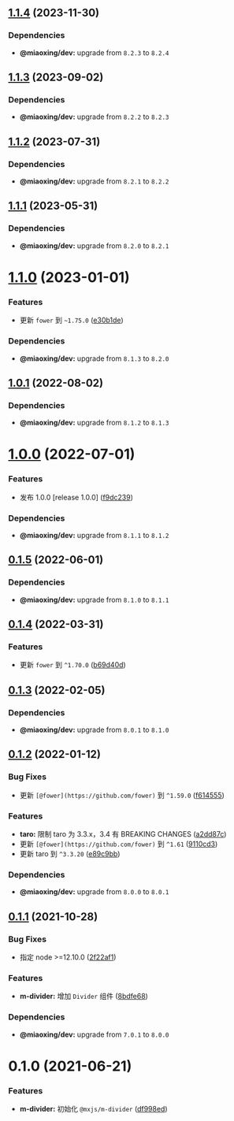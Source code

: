## [1.1.4](https://github.com/miaoxing/mxjs-m-divider/compare/v1.1.3...v1.1.4) (2023-11-30)





### Dependencies

* **@miaoxing/dev:** upgrade from `8.2.3` to `8.2.4`

## [1.1.3](https://github.com/miaoxing/mxjs-m-divider/compare/v1.1.2...v1.1.3) (2023-09-02)





### Dependencies

* **@miaoxing/dev:** upgrade from `8.2.2` to `8.2.3`

## [1.1.2](https://github.com/miaoxing/mxjs-m-divider/compare/v1.1.1...v1.1.2) (2023-07-31)





### Dependencies

* **@miaoxing/dev:** upgrade from `8.2.1` to `8.2.2`

## [1.1.1](https://github.com/miaoxing/mxjs-m-divider/compare/v1.1.0...v1.1.1) (2023-05-31)





### Dependencies

* **@miaoxing/dev:** upgrade from `8.2.0` to `8.2.1`

# [1.1.0](https://github.com/miaoxing/mxjs-m-divider/compare/v1.0.1...v1.1.0) (2023-01-01)


### Features

* 更新 `fower` 到 `~1.75.0` ([e30b1de](https://github.com/miaoxing/mxjs-m-divider/commit/e30b1debf2d1d19b888d5bb5775f77964ad662c8))





### Dependencies

* **@miaoxing/dev:** upgrade from `8.1.3` to `8.2.0`

## [1.0.1](https://github.com/miaoxing/mxjs-m-divider/compare/v1.0.0...v1.0.1) (2022-08-02)





### Dependencies

* **@miaoxing/dev:** upgrade from `8.1.2` to `8.1.3`

# [1.0.0](https://github.com/miaoxing/mxjs-m-divider/compare/v0.1.5...v1.0.0) (2022-07-01)


### Features

* 发布 1.0.0 [release 1.0.0] ([f9dc239](https://github.com/miaoxing/mxjs-m-divider/commit/f9dc239fc28d8a3232fd2e3b6fa9aa86c29410bd))





### Dependencies

* **@miaoxing/dev:** upgrade from `8.1.1` to `8.1.2`

## [0.1.5](https://github.com/miaoxing/mxjs-m-divider/compare/v0.1.4...v0.1.5) (2022-06-01)





### Dependencies

* **@miaoxing/dev:** upgrade from `8.1.0` to `8.1.1`

## [0.1.4](https://github.com/miaoxing/mxjs-m-divider/compare/v0.1.3...v0.1.4) (2022-03-31)


### Features

* 更新 `fower` 到 `^1.70.0` ([b69d40d](https://github.com/miaoxing/mxjs-m-divider/commit/b69d40d6a8c4c53c8f02c1d091676c4697069440))

## [0.1.3](https://github.com/miaoxing/mxjs-m-divider/compare/v0.1.2...v0.1.3) (2022-02-05)





### Dependencies

* **@miaoxing/dev:** upgrade from `8.0.1` to `8.1.0`

## [0.1.2](https://github.com/miaoxing/mxjs-m-divider/compare/v0.1.1...v0.1.2) (2022-01-12)


### Bug Fixes

* 更新 `[@fower](https://github.com/fower)` 到 `^1.59.0` ([f614555](https://github.com/miaoxing/mxjs-m-divider/commit/f61455553622f7033a546c2d54ca66a2e0ec6440))


### Features

* **taro:** 限制 taro 为 3.3.x，3.4 有 BREAKING CHANGES ([a2dd87c](https://github.com/miaoxing/mxjs-m-divider/commit/a2dd87c2e6e1325ac8ef800e5d4b301ba274f21e))
* 更新 `[@fower](https://github.com/fower)` 到 `^1.61` ([9110cd3](https://github.com/miaoxing/mxjs-m-divider/commit/9110cd3eaff2aa22dd29bbeb72c543351012d147))
* 更新 taro 到 `^3.3.20` ([e89c9bb](https://github.com/miaoxing/mxjs-m-divider/commit/e89c9bbbeeef0fcc9ef982a3e73a7edcee3d490b))





### Dependencies

* **@miaoxing/dev:** upgrade from `8.0.0` to `8.0.1`

## [0.1.1](https://github.com/miaoxing/mxjs-m-divider/compare/v0.1.0...v0.1.1) (2021-10-28)


### Bug Fixes

* 指定 node >=12.10.0 ([2f22af1](https://github.com/miaoxing/mxjs-m-divider/commit/2f22af1f98c0b6dd221012ce60cca7c3782b5a32))


### Features

* **m-divider:** 增加 `Divider` 组件 ([8bdfe68](https://github.com/miaoxing/mxjs-m-divider/commit/8bdfe68c3f7e7c18a13a10ea03cada53b81011d3))





### Dependencies

* **@miaoxing/dev:** upgrade from `7.0.1` to `8.0.0`

# 0.1.0 (2021-06-21)


### Features

* **m-divider:** 初始化 `@mxjs/m-divider` ([df998ed](https://github.com/miaoxing/mxjs-m-divider/commit/df998ed1c5019a4d15fe7bee12b6184ef1fd9219))
